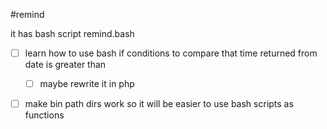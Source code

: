 #remind

it has bash script remind.bash

- [ ] learn how to use bash if conditions to compare that time returned from date is greater than
  - [ ] maybe rewrite it in php
- [ ] make bin path dirs work so it will be easier to use bash scripts as functions


